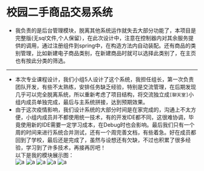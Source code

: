 # 校园二手商品交易系统
* 我负责的是后台管理模块，脱离其他系统运作就失去大部分功能了，本项目是完整版(无sql文件,个人保留），在此次设计中，注意在控制器内对其余服务提供的调用，通过注册组件到spring中，在构造方法内自动装配。还有商品的类别管理，比如新建电子商品类别，在新建商品时就可以选择此类别了，在主页也有按此分类的筛选。

---

* 本次专业课程设计，我们小组5人设计了这个系统，我担任组长，第一次负责团队开发，有些不太熟练，安排任务缺乏经验，特别是交流管理，在后期发现几乎可以完全脱离系统，所以重新考虑了项目结构，将交流独立成`[聊天室]`小组内成员单独完成，最后与主系统拼接，达到预期效果。  
* 由于这次疫情影响，我们设计系统的大部分时间是在家完成的，沟通上不太方便，小组内成员并不都使用统一技术，有的开发IDE都不同，这很难协调，毕竟使用新的IDE需要一定学习成本，在Debug时也会影响。最后我们只有一个周的时间来进行系统合并测试，还有一个周完善文档，有些着急。好在成员都回到了学校，最后还是完成了，虽然与设想还有欠缺，不过也积累了很多经验，学习到了许多技术，再接再厉吧！  
以下是我的模块展示图：  
![a](https://www.962v.com/images/2020/08/12/3e62992b3216f7c038b4c24d0e8d644f.png)
![a](https://www.962v.com/images/2020/08/12/2.png)
![a](https://www.962v.com/images/2020/08/12/3.png)
![a](https://www.962v.com/images/2020/08/12/4.png)
![a](https://www.962v.com/images/2020/08/12/5.png)
 
